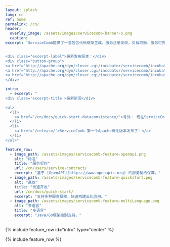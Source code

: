 ```yaml
---
layout: splash
lang: cn
ref: home
permalink: /cn/
header:
  overlay_image: /assets/images/servicecomb-banner-s.png
  caption:
excerpt: 'ServiceComb提供了一套包含代码框架生成，服务注册发现，负载均衡，服务可靠性（容错熔断，限流降级，调用链追踪）等功能的微服务框架。


<div class="excerpt-label">最新发布版本：</div>
<div class="button-group">
<a href="http://apache.org/dyn/closer.cgi/incubator/servicecomb/incubator-servicecomb-java-chassis/1.0.0-m1/" class="home-button btn--info">Java Chassis v1.0.0-m1</a>
<a href="http://apache.org/dyn/closer.cgi/incubator/servicecomb/incubator-servicecomb-service-center/1.0.0-m1/" class="home-button btn--info">服务中心v1.0.0-m1</a>
<a href="http://apache.org/dyn/closer.cgi/incubator/servicecomb/incubator-servicecomb-saga/0.1.0/" class="home-button btn--info">Saga v0.1.0</a>
</div>'

intro:
  - excerpt: "
<div class='excerpt-title'>最新新闻</div>

<ul>
  <li>
    <a href='/cn/docs/quick-start-dataconsistency/'>号外： 现在ServiceComb提供了微服务场景下的数据一致性解决方案Saga！</a>
  </li>
  <li>
    <a href='/release/'>ServiceComb 第一个Apache孵化版本发布了！</a>
  </li>
</ul>"

feature_row:
  - image_path: /assets/images/servicecomb-feature-openapi.png
    alt: "标准"
    title: "服务契约"
    url: /cn/users/service-contract/
    excerpt: "基于 [OpenAPI](https://www.openapis.org) 的服务契约保障。"
  - image_path: /assets/images/servicecomb-feature-quickstart.png
    alt: "高效"
    title: "快速开发"
    url: /cn/docs/quick-start/
    excerpt: "支持多种服务框架，快速构建云化应用。"
  - image_path: /assets/images/servicecomb-feature-multiLanguage.png
    alt: "多语言"
    title: "多语言"
    excerpt: "Java/Go框架级别支持。"
---
```


{% include feature_row id="intro" type="center" %}

<div class="normal-feature-row">
{% include feature_row %}
</div>
